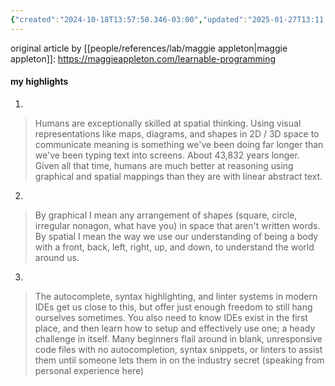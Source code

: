 ```yaml
---
{"created":"2024-10-18T13:57:50.346-03:00","updated":"2025-01-27T13:11:30.257-03:00","tags":["highlights","lab","visualprogramming","visuallearning","player","essay"],"dg-publish":true,"permalink":"/009-notes-and-highlights-from-books-videos-articles/making-programming-visual-spatial-and-learnable-maggie-appleton/","dgPassFrontmatter":true}
---
```


original article by [[people/references/lab/maggie appleton\|maggie appleton]]: https://maggieappleton.com/learnable-programming

#### my highlights

1)
> Humans are exceptionally skilled at spatial thinking. Using visual representations like maps, diagrams, and shapes in 2D / 3D space to communicate meaning is something we've been doing far longer than we've been typing text into screens. About 43,832 years longer. Given all that time, humans are much better at reasoning using graphical and spatial mappings than they are with linear abstract text.

2)
> By graphical I mean any arrangement of shapes (square, circle, irregular nonagon, what have you) in space that aren't written words.
> By spatial I mean the way we use our understanding of being a body with a front, back, left, right, up, and down, to understand the world around us.

3)
> The autocomplete, syntax highlighting, and linter systems in modern IDEs get us close to this, but offer just enough freedom to still hang ourselves sometimes. You also need to know IDEs exist in the first place, and then learn how to setup and effectively use one; a heady challenge in itself. Many beginners flail around in blank, unresponsive code files with no autocompletion, syntax snippets, or linters to assist them until someone lets them in on the industry secret (speaking from personal experience here)